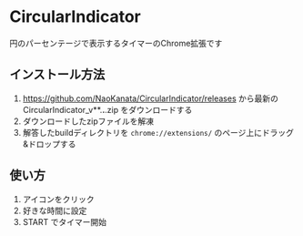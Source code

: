 # CircularIndicator
円のパーセンテージで表示するタイマーのChrome拡張です

## インストール方法
1. https://github.com/NaoKanata/CircularIndicator/releases から最新の CircularIndicator_v**.**.**.zip をダウンロードする
2. ダウンロードしたzipファイルを解凍
3. 解答したbuildディレクトリを `chrome://extensions/` のページ上にドラッグ&ドロップする

## 使い方
1. アイコンをクリック
2. 好きな時間に設定
3. START でタイマー開始

